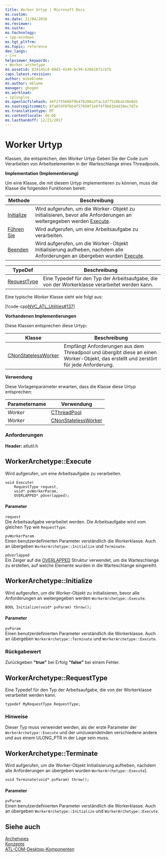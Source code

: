 ```yaml
---
title: Worker Urtyp | Microsoft Docs
ms.custom: 
ms.date: 11/04/2016
ms.reviewer: 
ms.suite: 
ms.technology:
- cpp-windows
ms.tgt_pltfrm: 
ms.topic: reference
dev_langs:
- C++
helpviewer_keywords:
- Worker archetype
ms.assetid: 834145cd-09d3-4149-bc99-620e1871cbfb
caps.latest.revision: 
author: mikeblome
ms.author: mblome
manager: ghogen
ms.workload:
- cplusplus
ms.openlocfilehash: 44f275568df9b4f8200a3fac1d77520bab38e8d1
ms.sourcegitcommit: 8fa8fdf0fbb4f57950f1e8f4f9b81b4d39ec7d7a
ms.translationtype: MT
ms.contentlocale: de-DE
ms.lasthandoff: 12/21/2017
---
```

# <a name="worker-archetype"></a>Worker Urtyp
Klassen, die entsprechen, den *Worker* Urtyp Geben Sie der Code zum Verarbeiten von Arbeitselementen in der Warteschlange eines Threadpools.  
  
 **Implementation (Implementierung)**  
  
 Um eine Klasse, die mit diesem Urtyp implementieren zu können, muss die Klasse die folgenden Funktionen bereit:  
  
|Methode|Beschreibung|  
|------------|-----------------|  
|[Initialize](#initialize)|Wird aufgerufen, um die Worker-Objekt zu initialisieren, bevor alle Anforderungen an weitergegeben werden [Execute](#execute).|  
|[Führen Sie](#execute)|Wird aufgerufen, um eine Arbeitsaufgabe zu verarbeiten.|  
|[Beenden](#terminate)|Wird aufgerufen, um die Worker-Objekt Initialisierung aufheben, nachdem alle Anforderungen an übergeben wurden [Execute](#execute).|  
  
|TypeDef|Beschreibung|  
|-------------|-----------------|  
|[RequestType](#requesttype)|Eine Typedef für den Typ der Arbeitsaufgabe, die von der Workerklasse verarbeitet werden kann.|  
  
 Eine typische *Worker* Klasse sieht wie folgt aus:  
  
 [!code-cpp[NVC_ATL_Utilities#137](../../atl/codesnippet/cpp/worker-archetype_1.cpp)]  
  
 **Vorhandenen Implementierungen**  
  
 Diese Klassen entsprechen diese Urtyp:  
  
|Klasse|Beschreibung|  
|-----------|-----------------|  
|[CNonStatelessWorker](../../atl/reference/cnonstatelessworker-class.md)|Empfängt Anforderungen aus dem Threadpool und übergibt diese an einen Worker-Objekt, das erstellt und zerstört für jede Anforderung.|  
  
 **Verwendung**  
  
 Diese Vorlagenparameter erwarten, dass die Klasse diese Urtyp entsprechen:  
  
|Parametername|Verwendung|  
|--------------------|-------------|  
|*Worker*|[CThreadPool](../../atl/reference/cthreadpool-class.md)|  
|*Worker*|[CNonStatelessWorker](../../atl/reference/cnonstatelessworker-class.md)|  
  
### <a name="requirements"></a>Anforderungen  
 **Header:** atlutil.h  
  
## <a name="execute"></a>WorkerArchetype::Execute
Wird aufgerufen, um eine Arbeitsaufgabe zu verarbeiten.  
  
  
  
```  
void Execute(
    RequestType request,  
    void* pvWorkerParam,  
    OVERLAPPED* pOverlapped);
```  
  
#### <a name="parameters"></a>Parameter  
 `request`  
 Die Arbeitsaufgabe verarbeitet werden. Die Arbeitsaufgabe wird vom gleichen Typ wie `RequestType`.  
  
 `pvWorkerParam`  
 Einen benutzerdefinierten Parameter verständlich die Workerklasse. Auch an übergeben `WorkerArchetype::Initialize` und `Terminate`.  
  
 `pOverlapped`  
 Ein Zeiger auf die [OVERLAPPED](http://msdn.microsoft.com/library/windows/desktop/ms684342) Struktur verwendet, um die Warteschlange zu erstellen, auf welche Elemente wurden in die Warteschlange eingereiht.  
  
## <a name="initialize"></a>WorkerArchetype::Initialize
Wird aufgerufen, um die Worker-Objekt zu initialisieren, bevor alle Anforderungen an weitergegeben werden `WorkerArchetype::Execute`.  
```
BOOL Initialize(void* pvParam) throw();
```  
  
#### <a name="parameters"></a>Parameter  
 `pvParam`  
 Einen benutzerdefinierten Parameter verständlich die Workerklasse. Auch an übergeben `WorkerArchetype::Terminate` und `WorkerArchetype::Execute`.  
  
### <a name="return-value"></a>Rückgabewert  
 Zurückgeben **"true"** bei Erfolg **"false"** bei einem Fehler.  
  
## <a name="requesttype"></a>WorkerArchetype::RequestType
Eine Typedef für den Typ der Arbeitsaufgabe, die von der Workerklasse verarbeitet werden kann.  
  
```  
typedef MyRequestType RequestType;    
```  
  
### <a name="remarks"></a>Hinweise  
 Dieser Typ muss verwendet werden, als der erste Parameter der `WorkerArchetype::Execute` und der umzuwandelnden verschiedene andere und aus einem ULONG_PTR in der Lage sein muss.  
  
## <a name="terminate"></a>WorkerArchetype::Terminate
Wird aufgerufen, um die Worker-Objekt Initialisierung aufheben, nachdem alle Anforderungen an übergeben wurden `WorkerArchetype::Execute`).  
    
``` 
void Terminate(void* pvParam) throw();
```  
  
#### <a name="parameters"></a>Parameter  
 `pvParam`  
 Einen benutzerdefinierten Parameter verständlich die Workerklasse. Auch an übergeben `WorkerArchetype::Initialize` und `WorkerArchetype::Execute`.  
  
## <a name="see-also"></a>Siehe auch  
 [Archetypes](../../atl/reference/atl-archetypes.md)   
 [Konzepte](../../atl/active-template-library-atl-concepts.md)   
 [ATL-COM-Desktop-Komponenten](../../atl/atl-com-desktop-components.md)



